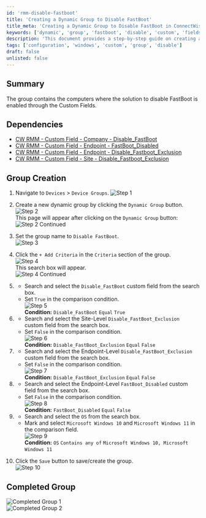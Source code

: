 ```yaml
---
id: 'rmm-disable-fastboot'
title: 'Creating a Dynamic Group to Disable FastBoot'
title_meta: 'Creating a Dynamic Group to Disable FastBoot in ConnectWise RMM'
keywords: ['dynamic', 'group', 'fastboot', 'disable', 'custom', 'fields', 'windows']
description: 'This document provides a step-by-step guide on creating a dynamic group in ConnectWise RMM to disable FastBoot for specific devices, utilizing custom fields to ensure proper configuration and exclusions.'
tags: ['configuration', 'windows', 'custom', 'group', 'disable']
draft: false
unlisted: false
---
```

## Summary

The group contains the computers where the solution to disable FastBoot is enabled through the Custom Fields.

## Dependencies

- [CW RMM - Custom Field - Company - Disable_FastBoot](https://proval.itglue.com/DOC-5078775-16020399)
- [CW RMM - Custom Field - Endpoint - FastBoot_Disabled](https://proval.itglue.com/DOC-5078775-16020673)
- [CW RMM - Custom Field - Endpoint - Disable_Fastboot_Exclusion](https://proval.itglue.com/DOC-5078775-16020404)
- [CW RMM - Custom Field - Site - Disable_Fastboot_Exclusion](https://proval.itglue.com/DOC-5078775-16020405)

## Group Creation

1. Navigate to `Devices` > `Device Groups`.
   ![Step 1](..\..\..\static\img\Disable-FastBoot\image_1.png)

2. Create a new dynamic group by clicking the `Dynamic Group` button.  
   ![Step 2](..\..\..\static\img\Disable-FastBoot\image_2.png)  
   This page will appear after clicking on the `Dynamic Group` button:  
   ![Step 2 Continued](..\..\..\static\img\Disable-FastBoot\image_3.png)

3. Set the group name to `Disable FastBoot`.  
   ![Step 3](..\..\..\static\img\Disable-FastBoot\image_4.png)

4. Click the `+ Add Criteria` in the `Criteria` section of the group.  
   ![Step 4](..\..\..\static\img\Disable-FastBoot\image_5.png)  
   This search box will appear.  
   ![Step 4 Continued](..\..\..\static\img\Disable-FastBoot\image_6.png)

5. 
   - Search and select the `Disable_FastBoot` custom field from the search box.
   - Set `True` in the comparison condition.  
   ![Step 5](..\..\..\static\img\Disable-FastBoot\image_7.png)  
   **Condition:** `Disable_FastBoot` `Equal` `True`

6. 
   - Search and select the Site-Level `Disable_FastBoot_Exclusion` custom field from the search box.
   - Set `False` in the comparison condition.  
   ![Step 6](..\..\..\static\img\Disable-FastBoot\image_8.png)  
   **Condition:** `Disable_FastBoot_Exclusion` `Equal` `False`

7. 
   - Search and select the Endpoint-Level `Disable_FastBoot_Exclusion` custom field from the search box.
   - Set `False` in the comparison condition.  
   ![Step 7](..\..\..\static\img\Disable-FastBoot\image_8.png)  
   **Condition:** `Disable_FastBoot_Exclusion` `Equal` `False`

8. 
   - Search and select the Endpoint-Level `FastBoot_Disabled` custom field from the search box.
   - Set `False` in the comparison condition.  
   ![Step 8](..\..\..\static\img\Disable-FastBoot\image_9.png)  
   **Condition:** `FastBoot_Disabled` `Equal` `False`

9. 
   - Search and select the `OS` from the search box.
   - Mark and select `Microsoft Windows 10` and `Microsoft Windows 11` in the comparison field.  
   ![Step 9](..\..\..\static\img\Disable-FastBoot\image_10.png)  
   **Condition:** `OS` `Contains any of` `Microsoft Windows 10, Microsoft Windows 11`

10. Click the `Save` button to save/create the group.  
    ![Step 10](..\..\..\static\img\Disable-FastBoot\image_11.png)

## Completed Group

![Completed Group 1](..\..\..\static\img\Disable-FastBoot\image_12.png)  
![Completed Group 2](..\..\..\static\img\Disable-FastBoot\image_13.png)



